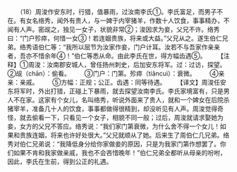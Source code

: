 　　（18）周浚作安东时，行猎，值暴雨，过汝南李氏①。李氏富足，而男子不在。有女名络秀，闻外有贵人，与一婢于内宰猪羊，作数十人饮食，事事精办，不闻有人声。密觇之，独见一女子，状貌非常②；浚因求为妾，父兄不许。络秀曰：“门户殄瘁，何惜一女③！若连姻贵族，将来或大益。”父兄从之。遂生伯仁兄弟。络秀语伯仁等：“我所以屈节为汝家作妾，门户计耳。汝若不与吾家作亲亲者，吾亦不惜余年④！”伯仁等悉从命。由此李氏在世，得方幅齿遇⑤。
　　【注释】①周浚：汝南郡安城人，曾任扬州刺史，后加安东将军。过：过访，探望。②觇（chān）：偷看。
　　③门户：门第。殄瘁（tiǎncuì）：衰微。
　　④亲亲：亲戚。
　　⑤方幅：正规；公正。齿遇：同等待遇。
　　【译文】周浚任安东将军时，外出打猎，正碰上下暴雨，就去探望汝南李氏。李氏家境富有，只是男人不在家。这家有个女儿，名叫络秀，听说外面来了贵人，就和一个婢女在后院杀猪宰羊，准备几十人的饮食，事事都做得很精到，却没听见有人声。周浚觉得奇怪，就去偷看一下，只看见一个女子，相貌不同一般；过后，周浚就请求娶她为妾，女方的父兄不答应。络秀说：“我们家门第衰微，为什么舍不得一个女儿！如果和贵族连姻，将来也许好处很大。”父兄就顺从了她。后来生了周伯仁几兄弟。络秀对伯仁兄弟说：“我降低身分给你家做妾的原因，只是为我家门第作想罢了。你们如果不肯和我家做亲戚，我也不会吝惜晚年！”伯仁兄弟全都听从母亲的吩咐，因此，李氏在生前，得到公正的礼遇。
